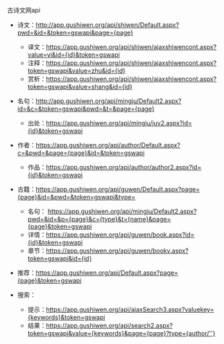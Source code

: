 古诗文网api
* 诗文：http://app.gushiwen.org/api/shiwen/Default.aspx?pwd=&id=&token=gswapi&page={page}
    * 译文：https://app.gushiwen.org/api/shiwen/ajaxshiwencont.aspx?value=yi&id={id}&token=gswapi
    * 注释：https://app.gushiwen.org/api/shiwen/ajaxshiwencont.aspx?token=gswapi&value=zhu&id={id}
    * 赏析：https://app.gushiwen.org/api/shiwen/ajaxshiwencont.aspx?token=gswapi&value=shang&id={id}

* 名句：http://app.gushiwen.org/api/mingju/Default2.aspx?id=&c=&token=gswapi&pwd=&t=&page={page}
    * 出处：https://app.gushiwen.org/api/mingju/juv2.aspx?id={id}&token=gswapi

* 作者：https://app.gushiwen.org/api/author/Default.aspx?c=&pwd=&page={page}&id=&token=gswapi
    * 作品：https://app.gushiwen.org/api/author/author2.aspx?id={id}&token=gswapi

* 古籍：https://app.gushiwen.org/api/guwen/Default.aspx?page={page}&id=&pwd=&token=gswapi&type=
    * 名句： https://app.gushiwen.org/api/mingju/Default2.aspx?pwd=&id=&p={page}&c={type}&t={name}&page={page}&token=gswapi
    * 详情：https://app.gushiwen.org/api/guwen/book.aspx?id={id}&token=gswapi
    * 章节：https://app.gushiwen.org/api/guwen/bookv.aspx?token=gswapi&id={id}

* 推荐：https://app.gushiwen.org/api/Default.aspx?page={page}&token=gswapi

* 搜索：
    * 提示：https://app.gushiwen.org/api/ajaxSearch3.aspx?valuekey={keywords}&token=gswapi
    * 结果：https://app.gushiwen.org/api/search2.aspx?token=gswapi&value={keywords}&page={page}?type={author/''}
